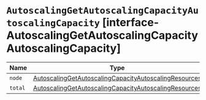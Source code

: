 # `AutoscalingGetAutoscalingCapacityAutoscalingCapacity` [interface-AutoscalingGetAutoscalingCapacityAutoscalingCapacity]

| Name | Type | Description |
| - | - | - |
| `node` | [AutoscalingGetAutoscalingCapacityAutoscalingResources](./AutoscalingGetAutoscalingCapacityAutoscalingResources.md) | &nbsp; |
| `total` | [AutoscalingGetAutoscalingCapacityAutoscalingResources](./AutoscalingGetAutoscalingCapacityAutoscalingResources.md) | &nbsp; |
